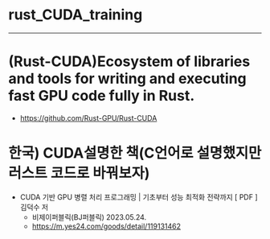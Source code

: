 # rust_CUDA_training


<hr />

# (Rust-CUDA)Ecosystem of libraries and tools for writing and executing fast GPU code fully in Rust. 
- https://github.com/Rust-GPU/Rust-CUDA

# 한국) CUDA설명한 책(C언어로 설명했지만 러스트 코드로 바꿔보자)

- CUDA 기반 GPU 병렬 처리 프로그래밍 | 기초부터 성능 최적화 전략까지 [ PDF ] 김덕수 저
  - 비제이퍼블릭(BJ퍼블릭) 2023.05.24.
  - https://m.yes24.com/goods/detail/119131462
